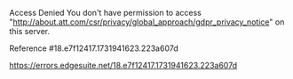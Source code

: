 Access Denied
You don't have permission to access "http://about.att.com/csr/privacy/global_approach/gdpr_privacy_notice" on this server.

Reference #18.e7f12417.1731941623.223a607d

https://errors.edgesuite.net/18.e7f12417.1731941623.223a607d